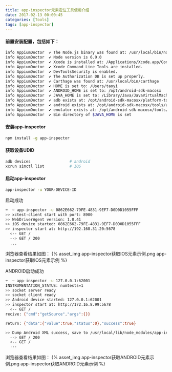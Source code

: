 ```yaml
---
title: app-inspector元素定位工具使用介绍
date: 2017-02-13 00:00:45
categories: [Tools]
tags: [app-inspector]
---
```


#### 前置安装配置，包括如下：
```bash
info AppiumDoctor  ✔ The Node.js binary was found at: /usr/local/bin/node
info AppiumDoctor  ✔ Node version is 6.9.0
info AppiumDoctor  ✔ Xcode is installed at: /Applications/Xcode.app/Contents/Developer
info AppiumDoctor  ✔ Xcode Command Line Tools are installed.
info AppiumDoctor  ✔ DevToolsSecurity is enabled.
info AppiumDoctor  ✔ The Authorization DB is set up properly.
info AppiumDoctor  ✔ Carthage was found at: /usr/local/bin/carthage
info AppiumDoctor  ✔ HOME is set to: /Users/taoyi
info AppiumDoctor  ✔ ANDROID_HOME is set to: /opt/android-sdk-macosx
info AppiumDoctor  ✔ JAVA_HOME is set to: /Library/Java/JavaVirtualMachines/jdk1.8.0_91.jdk/Contents/Home
info AppiumDoctor  ✔ adb exists at: /opt/android-sdk-macosx/platform-tools/adb
info AppiumDoctor  ✔ android exists at: /opt/android-sdk-macosx/tools/android
info AppiumDoctor  ✔ emulator exists at: /opt/android-sdk-macosx/tools/emulator
info AppiumDoctor  ✔ Bin directory of $JAVA_HOME is set
```

  <!--more-->

#### 安装app-inspector
```bash
npm install -g app-inspector
```
#### 获取设备UDID
```bash
adb devices                 # android
xcrun simctl list           # IOS
```
#### 启动app-inspector
```bash
app-inspector -u YOUR-DEVICE-ID
```
启动成功
```bash
➜  ~ app-inspector -u 0862E662-79FE-4831-9EF7-D0D0D1055FFF
>> xctest-client start with port: 8900
>> WebDriverAgent version: 1.0.41
>> iOS device started: 0862E662-79FE-4831-9EF7-D0D0D1055FFF
>> inspector start at: http://192.168.31.20:5678
  <-- GET /
  --> GET / 200
  ...
```
浏览器查看结果如图：
{% asset_img app-inspector获取IOS元素示例.png app-inspector获取IOS元素示例 %}

ANDROID启动成功
```bash
➜  ~ app-inspector -u 127.0.0.1:62001
INSTRUMENTATION_STATUS: numtests=1
>> socket server ready
>> socket client ready
>> Android device started: 127.0.0.1:62001
>> inspector start at: http://172.16.8.99:5678
  <-- GET /
recive: {"cmd":"getSource","args":{}}

return: {"data":{"value":true,"status":0},"success":true}

>> Dump Android XML success, save to /usr/local/lib/node_modules/app-inspector/.temp/android.json
  --> GET / 200
  <-- GET /
  ···
```
浏览器查看结果如图：
{% asset_img app-inspector获取ANDROID元素示例.png app-inspector获取ANDROID元素示例 %}
